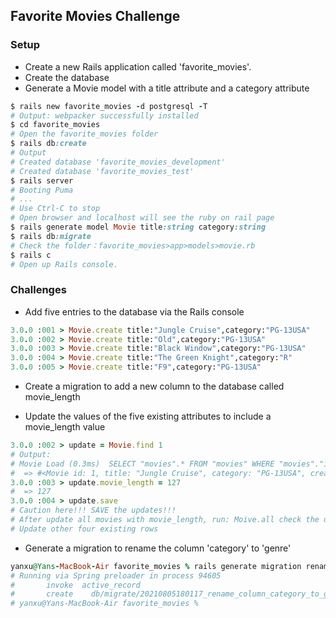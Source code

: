 ## Favorite Movies Challenge
### Setup
- Create a new Rails application called 'favorite_movies'.
- Create the database
- Generate a Movie model with a title attribute and a category attribute
```ruby
$ rails new favorite_movies -d postgresql -T
# Output: webpacker successfully installed
$ cd favorite_movies
# Open the favorite_movies folder
$ rails db:create
# Output
# Created database 'favorite_movies_development'
# Created database 'favorite_movies_test'
$ rails server
# Booting Puma
# ...
# Use Ctrl-C to stop 
# Open browser and localhost will see the ruby on rail page
$ rails generate model Movie title:string category:string
$ rails db:migrate
# Check the folder：favorite_movies>app>models>movie.rb
$ rails c
# Open up Rails console.
```
### Challenges
- Add five entries to the database via the Rails console
```ruby
3.0.0 :001 > Movie.create title:"Jungle Cruise",category:"PG-13USA"
3.0.0 :002 > Movie.create title:"Old",category:"PG-13USA"
3.0.0 :003 > Movie.create title:"Black Window",category:"PG-13USA"
3.0.0 :004 > Movie.create title:"The Green Knight",category:"R"
3.0.0 :005 > Movie.create title:"F9",category:"PG-13USA"
```
- Create a migration to add a new column to the database called movie_length

- Update the values of the five existing attributes to include a movie_length value
```ruby
3.0.0 :002 > update = Movie.find 1
# Output:  
# Movie Load (0.3ms)  SELECT "movies".* FROM "movies" WHERE "movies"."id" = $1 LIMIT $2  [["id", 1], ["LIMIT", 1]]
#  => #<Movie id: 1, title: "Jungle Cruise", category: "PG-13USA", created_a... 
3.0.0 :003 > update.movie_length = 127
#  => 127 
3.0.0 :004 > update.save
# Caution here!!! SAVE the updates!!!
# After update all movies with movie_length, run: Moive.all check the updated information.
# Update other four existing rows 
```
- Generate a migration to rename the column 'category' to 'genre'
```ruby
yanxu@Yans-MacBook-Air favorite_movies % rails generate migration rename_column_category_to_genre
# Running via Spring preloader in process 94605
#       invoke  active_record
#       create    db/migrate/20210805180117_rename_column_category_to_genre.rb
# yanxu@Yans-MacBook-Air favorite_movies % 
```